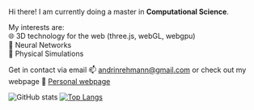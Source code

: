 Hi there! I am currently doing a master in **Computational Science**. 

My interests are:  
🌐 3D technology for the web (three.js, webGL, webgpu)  
🤖 Neural Networks  
🌊 Physical Simulations

Get in contact via email 📫 andrinrehmann@gmail.com or check out my webpage 🌌 [Personal webpage](https://andrinrehmann.ch)

![GitHub stats](https://github-readme-stats.vercel.app/api?username=andrinr&show_icons=true&theme=radical)
[![Top Langs](https://github-readme-stats.vercel.app/api/top-langs/?username=andrinr&langs_count=8&hide_progress=true&theme=radical)](https://github.com/anuraghazra/github-readme-stats)




